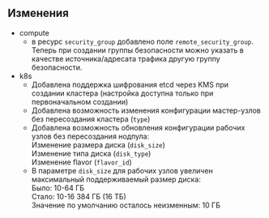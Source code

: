 ## Изменения
* compute
    + в ресурс `security_group` добавлено поле `remote_security_group`. Теперь при создании группы безопасности можно указать в качестве источника/адресата трафика другую группу безопасности.
* k8s
    + Добавлена поддержка шифрования etcd через KMS при создании кластера (настройка доступна только при первоначальном создании)
    + Добавлена возможность изменения конфигурации мастер-узлов без пересоздания кластера (`type`) 
    + Добавлена возможность обновления конфигурации рабочих узлов без пересоздания нодпула:\
    Изменение размера диска (`disk_size`)\
    Изменение типа диска (`disk_type`)\
    Изменение flavor (`flavor_id`) 
    + В параметре `disk_size` для рабочих узлов увеличен максимальный поддерживаемый размер диска:\
    Было: 10-64 ГБ\
    Стало: 10-16 384 ГБ (16 ТБ)\
    Значение по умолчанию осталось неизменным: 10 ГБ